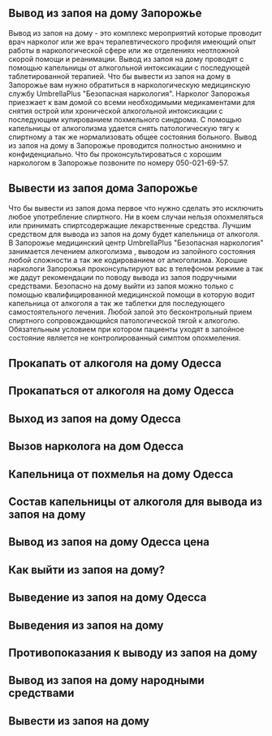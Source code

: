 
## Вывод из запоя на дому Запорожье

Вывод из запоя на дому - это комплекс мероприятий которые проводит врач нарколог или же врач терапевтического профиля имеющий опыт работы в наркологической сфере или же отделениях неотложной скорой помощи и реанимации. Вывод из запоя на дому проводят с помощью капельницы от алкогольной интоксикации с последующей таблетированной терапией. Что бы вывести из запоя на дому в Запорожье вам нужно обратиться в наркологическую медицинскую службу UmbrellaPlus "Безопасная наркология". Нарколог Запорожья приезжает к вам домой со всеми необходимыми медикаментами для снятия острой или хронической алкогольной интоксикации с последующим купированием похмельного синдрома. С помощью капельницы от алкоголизма удается снять патологическую тягу к спиртному а так же нормализовать общее состояния больного. Вывод из запоя на дому в Запорожье проводится полностью анонимно и конфиденциально. Что бы проконсультироваться с хорошим наркологом в Запорожье позвоните по номеру 050-021-69-57.

## Вывести из запоя дома Запорожье

Что бы вывести из запоя дома первое что нужно сделать это исключить любое употребление спиртного. Ни в коем случаи нельзя опохмеляться или принимать спиртсодержащие лекарственные средства. Лучшим средством для вывода из запоя на дому будет капельница от алкоголя. В Запорожье медицинский центр UmbrellaPlus "Безопасная наркология" занимается лечением алкоголизма , выводом из запойного состояния любой сложности а так же кодированием от алкоголизма. Хорошие наркологи Запорожья проконсультируют вас в телефоном режиме а так же дадут рекомендации по поводу вывода из запоя подручными средствами. Безопасно на дому выйти из запоя можно только с помощью квалифицированной медицинской помощи в которую водит капельница от алкоголя а так же таблетки для последующего самостоятельного лечения. Любой запой это бесконтрольный прием спиртного сопровождающийся патологической тягой к алкоголю. Обязательным условием при котором пациенты уходят в запойное состояние является не контролированный симптом опохмеления.

## Прокапать от алкоголя на дому Одесса

## Прокапаться от алкоголя на дому Одесса

## Выход из запоя на дому Одесса

## Вызов нарколога на дом Одесса

## Капельница от похмелья на дому Одесса

## Состав капельницы от алкоголя для вывода из запоя на дому

## Вывод из запоя на дому Одесса цена

## Как выйти из запоя на дому?

## Выведение из запоя на дому Одесса

## Выведения из запоя на дому

## Противопоказания к выводу из запоя на дому

## Вывод из запоя на дому народными средствами

## Вывести из запоя на дому
